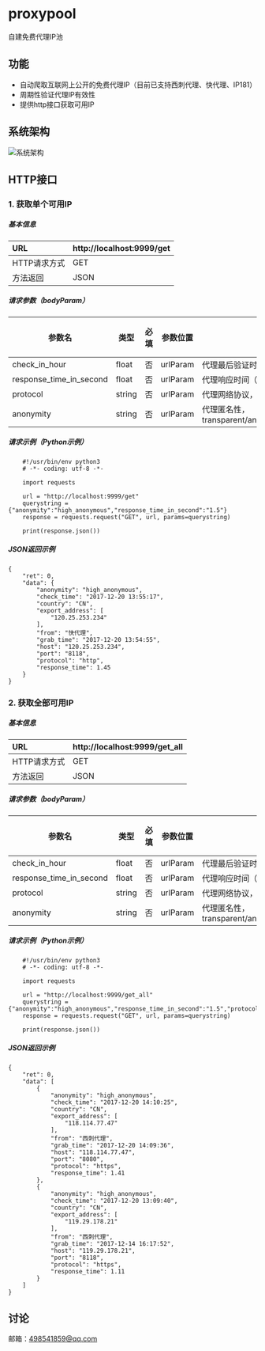 # proxypool

自建免费代理IP池

## 功能

- 自动爬取互联网上公开的免费代理IP（目前已支持西刺代理、快代理、IP181）
- 周期性验证代理IP有效性
- 提供http接口获取可用IP

## 系统架构

![系统架构](https://raw.githubusercontent.com/lsdir/proxypool/master/image/architecture.png)

## HTTP接口

### 1. 获取单个可用IP

##### 基本信息

URL|http://localhost:9999/get
:---|:---
HTTP请求方式|GET
方法返回|JSON

##### 请求参数（bodyParam）

参数名|类型|必填|参数位置|描述|默认值
---|---|---|---|---|---
check_in_hour|float|否|urlParam|代理最后验证时间（小时）以内|24
response_time_in_second|float|否|urlParam|代理响应时间（秒）以内|null
protocol|string|否|urlParam|代理网络协议，http/https|null
anonymity|string|否|urlParam|代理匿名性，transparent/anonymous/high_anonymous|null

##### 请求示例（Python示例）

```
    #!/usr/bin/env python3
    # -*- coding: utf-8 -*-

    import requests

    url = "http://localhost:9999/get"
    querystring = {"anonymity":"high_anonymous","response_time_in_second":"1.5"}
    response = requests.request("GET", url, params=querystring)

    print(response.json())
```

##### JSON返回示例

```
{
    "ret": 0,
    "data": {
        "anonymity": "high_anonymous",
        "check_time": "2017-12-20 13:55:17",
        "country": "CN",
        "export_address": [
            "120.25.253.234"
        ],
        "from": "快代理",
        "grab_time": "2017-12-20 13:54:55",
        "host": "120.25.253.234",
        "port": "8118",
        "protocol": "http",
        "response_time": 1.45
    }
}
```

### 2. 获取全部可用IP

##### 基本信息

URL|http://localhost:9999/get_all
:---|:---
HTTP请求方式|GET
方法返回|JSON

##### 请求参数（bodyParam）

参数名|类型|必填|参数位置|描述|默认值
---|---|---|---|---|---
check_in_hour|float|否|urlParam|代理最后验证时间（小时）以内|24
response_time_in_second|float|否|urlParam|代理响应时间（秒）以内|null
protocol|string|否|urlParam|代理网络协议，http/https|null
anonymity|string|否|urlParam|代理匿名性，transparent/anonymous/high_anonymous|null

##### 请求示例（Python示例）

```
    #!/usr/bin/env python3
    # -*- coding: utf-8 -*-

    import requests

    url = "http://localhost:9999/get_all"
    querystring = {"anonymity":"high_anonymous","response_time_in_second":"1.5","protocol":"https"}
    response = requests.request("GET", url, params=querystring)

    print(response.json())
```

##### JSON返回示例

```
{
    "ret": 0,
    "data": [
        {
            "anonymity": "high_anonymous",
            "check_time": "2017-12-20 14:10:25",
            "country": "CN",
            "export_address": [
                "118.114.77.47"
            ],
            "from": "西刺代理",
            "grab_time": "2017-12-20 14:09:36",
            "host": "118.114.77.47",
            "port": "8080",
            "protocol": "https",
            "response_time": 1.41
        },
        {
            "anonymity": "high_anonymous",
            "check_time": "2017-12-20 13:09:40",
            "country": "CN",
            "export_address": [
                "119.29.178.21"
            ],
            "from": "西刺代理",
            "grab_time": "2017-12-14 16:17:52",
            "host": "119.29.178.21",
            "port": "8118",
            "protocol": "https",
            "response_time": 1.11
        }
    ]
}
```

## 讨论

邮箱：498541859@qq.com
